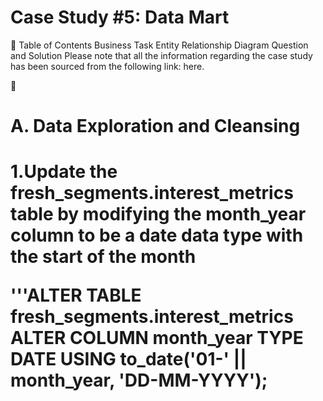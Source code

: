 <h1>Case Study #5: Data Mart</h1>
💼 Table of Contents
Business Task
Entity Relationship Diagram
Question and Solution
Please note that all the information regarding the case study has been sourced from the following link: here.

🧹<h1>A. Data Exploration and Cleansing<h1>
1.Update the fresh_segments.interest_metrics table by modifying the month_year column to be a date data type with the start of the month

'''ALTER TABLE fresh_segments.interest_metrics
ALTER COLUMN month_year TYPE DATE USING to_date('01-' || month_year, 'DD-MM-YYYY');







